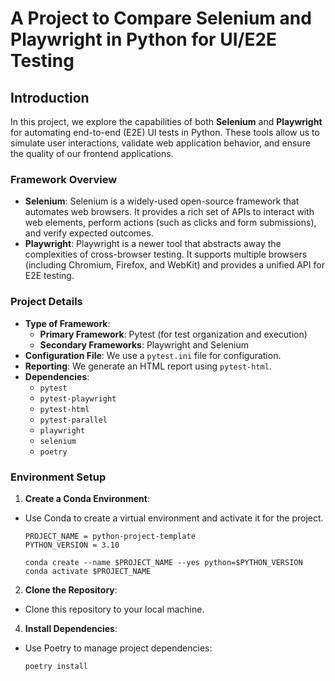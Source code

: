 
# A Project to Compare Selenium and Playwright in Python for UI/E2E Testing

## Introduction

In this project, we explore the capabilities of both  **Selenium**  and  **Playwright**  for automating end-to-end (E2E) UI tests in Python. These tools allow us to simulate user interactions, validate web application behavior, and ensure the quality of our frontend applications.

### Framework Overview

-   **Selenium**: Selenium is a widely-used open-source framework that automates web browsers. It provides a rich set of APIs to interact with web elements, perform actions (such as clicks and form submissions), and verify expected outcomes.
-   **Playwright**: Playwright is a newer tool that abstracts away the complexities of cross-browser testing. It supports multiple browsers (including Chromium, Firefox, and WebKit) and provides a unified API for E2E testing.

### Project Details

-   **Type of Framework**:
    -   **Primary Framework**: Pytest (for test organization and execution)
    -   **Secondary Frameworks**: Playwright and Selenium
-   **Configuration File**: We use a  `pytest.ini`  file for configuration.
-   **Reporting**: We generate an HTML report using  `pytest-html`.
-   **Dependencies**:
    -   `pytest`
    -   `pytest-playwright`
    -   `pytest-html`
    -   `pytest-parallel`
    -   `playwright`
    -   `selenium`
    -   `poetry`

### Environment Setup

1.  **Create a Conda Environment**:
  - Use Conda to create a virtual environment and activate it for the project.
	```shell
	PROJECT_NAME = python-project-template
	PYTHON_VERSION = 3.10

	conda create --name $PROJECT_NAME --yes python=$PYTHON_VERSION
	conda activate $PROJECT_NAME
	```

2.  **Clone the Repository**:
 -   Clone this repository to your local machine.
4.  **Install Dependencies**:

   -   Use Poetry to manage project dependencies:

        ```bash
        poetry install
        ```

